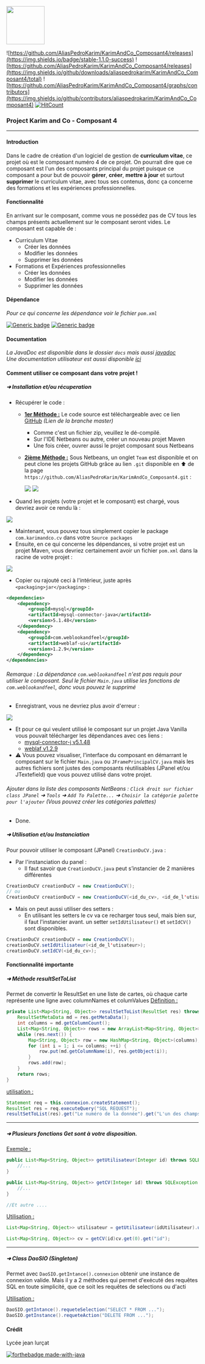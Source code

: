 

<img src="https://res.cloudinary.com/teepublic/image/private/s--3irQSqys--/t_Preview/b_rgb:191919,c_limit,f_jpg,h_630,q_90,w_630/v1511111763/production/designs/2076522_0.jpg" width="100"></img>
<p align="center">

![https://github.com/AliasPedroKarim/KarimAndCo_Composant4/releases](https://img.shields.io/badge/stable-1.1.0-success)  ![https://github.com/AliasPedroKarim/KarimAndCo_Composant4/releases](https://img.shields.io/github/downloads/aliaspedrokarim/KarimAndCo_Composant4/total) ![https://github.com/AliasPedroKarim/KarimAndCo_Composant4/graphs/contributors](https://img.shields.io/github/contributors/aliaspedrokarim/KarimAndCo_Composant4) [![HitCount](http://hits.dwyl.io/AliasPedroKarim/AliasPedroKarim/KarimAndCo_Composant4.svg)](http://hits.dwyl.io/AliasPedroKarim/AliasPedroKarim/KarimAndCo_Composant4)

</p>

### Project Karim and Co - Composant 4
---

#### Introduction
Dans le cadre de création d'un logiciel de gestion de **curriculum vitae**, ce projet où est le composant numéro 4 de ce projet. On pourrait dire que ce composant est l'un des composants principal du projet puisque ce composant a pour but de pouvoir **gérer**, **créer**, **mettre à jour** et surtout **supprimer** le curriculum vitae, avec tous ses contenus, donc ça concerne des formations et les expériences professionnelles.

#### Fonctionnalité
En arrivant sur le composant, comme vous ne possédez pas de CV tous les champs présents actuellement sur le composant seront vides.
Le composant est capable de :

+ Curriculum Vitae
	+ Créer les données
	+ Modifier les données
	+ Supprimer les données
+ Formations et Expériences professionnelles
	+ Créer les données
	+ Modifier les données
	+ Supprimer les données

#### Dépendance
_Pour ce qui concerne les dépendance voir le fichier `pom.xml`_

<p align="center">

[![Generic badge](https://img.shields.io/badge/weblaf-v1.2.9-success)](https://github.com/mgarin/weblaf) [![Generic badge](https://img.shields.io/badge/mysql--connector--j-v5.1.48-success)](https://github.com/mysql/mysql-connector-j)

</p>

#### Documentation
_La JavaDoc est disponible dans le dossier `docs` mais aussi [javadoc](https://aliaspedrokarim.github.io/KarimAndCo_Composant4/)_  
_Une documentation utilisateur est aussi disponible [ici](https://docs.google.com/document/d/1v6MzYAcXDMMQzYLZLa2klrXSc6LA4_zX15RLvXv4bb8/edit)_

#### Comment utiliser ce composant dans votre projet !

##### ➜ Installation et/ou récuperation

+ Récupérer le code : 
	+ <u>__1er Méthode :__</u> Le code source est téléchargeable avec ce lien [GitHub](https://github.com/AliasPedroKarim/KarimAndCo_Composant4/archive/master.zip) _(Lien de la branche master)_
		+ Comme c'est un fichier zip, veuillez le dé-compilé.
		+ Sur l'IDE Netbeans ou autre, créer un nouveau projet Maven
		+ Une fois créer, ouvrer aussi le projet composant sous Netbeans
	
	+ <u>__2ième Méthode :__</u> Sous Netbeans, un onglet `Team` est disponible et on peut clone les projets GitHub grâce au lien `.git` disponible en ⬆ de la page `https://github.com/AliasPedroKarim/KarimAndCo_Composant4.git` :  
	
	  ![](https://i.imgur.com/aoDpRMu.png)
	       ![](https://i.imgur.com/wiwWBJ8.png)

+ Quand les projets (votre projet et le composant) est chargé, vous devriez avoir ce rendu là :    

![](https://i.imgur.com/WbhR3id.png)

+ Maintenant, vous pouvez tous simplement copier le package `com.karimandco.cv` dans votre `Source packages`
+ Ensuite, en ce qui concerne les dépendances, si votre projet est un projet Maven, vous devriez certainement avoir un fichier `pom.xml` dans la racine de votre projet :  

![](https://i.imgur.com/lGaBvGk.png)

+ Copier ou rajouté ceci à l'intérieur, juste après `<packaging>jar</packaging>` :
	
```xml
<dependencies>
    <dependency>
        <groupId>mysql</groupId>
        <artifactId>mysql-connector-java</artifactId>
        <version>5.1.48</version>
    </dependency>
    <dependency>
        <groupId>com.weblookandfeel</groupId>
        <artifactId>weblaf-ui</artifactId>
        <version>1.2.9</version>
    </dependency>
</dependencies>
```

###### _Remarque : La dépendance `com.weblookandfeel` n'est pas requis pour utiliser le composant. Seul le fichier `Main.java` utilise les fonctions de `com.weblookandfeel`, donc vous pouvez le supprimé_

+ Enregistrant, vous ne devriez plus avoir d'erreur :  

![](https://i.imgur.com/llvhEa0.png)

+ Et pour ce qui veulent utilisé le composant sur un projet Java Vanilla vous pouvait télécharger les dépendances avec ces liens :
	+ [mysql-connector-j v5.1.48](https://dev.mysql.com/downloads/connector/j/5.1.html#targetText=Connector/J%205.1.48&targetText=MySQL%20Connector/J%20is%20the,versions%20starting%20with%20MySQL%205.5.)
	+ [weblaf v1.2.9](https://mvnrepository.com/artifact/com.weblookandfeel/weblaf-ui/1.2.9)
+ ⚠ Vous pouvez visualiser, l'interface du composant en démarrant le composant sur le fichier `Main.java` ou `JFramePrincipalCV.java` mais les autres fichiers sont justes des composants réutilisables (JPanel et/ou JTextefield) que vous pouvez utilisé dans votre projet.

###### Ajouter dans la liste des composants NetBeans : `Click droit sur fichier class JPanel` ➜ `Tools` ➜ `Add To Palette...` ➜ `Choisir la catégorie palette pour l'ajouter` (Vous pouvez créer les catégories palettes)

+ Done.
##### ➜ Utilisation et/ou Instanciation
Pour pouvoir utiliser le composant (JPanel) `CreationDuCV.java` :
+ Par l'instanciation du panel :
	+ Il faut savoir que `CreationDuCV.java` peut s’instancier de 2 manières différentes
```java 
CreationDuCV creationDuCV = new CreationDuCV();
// ou
CreationDuCV creationDuCV = new CreationDuCV(<id_du_cv>, <id_de_l'utisateur>);
```
+ Mais on peut aussi utiliser des setters :
	+ En utilisant les setters le cv va ce recharger tous seul, mais bien sur, il faut l'instancier avant. un setter `setIdUtilisateur()` et `setIdCV()` sont disponibles.
```java
CreationDuCV creationDuCV = new CreationDuCV();
creationDuCV.setIdUtilisateur(<id_de_l'utisateur>);
creationDuCV.setIdCV(<id_du_cv>);
```

#### Fonctionnalité importante
##### ➜ Méthode resultSetToList
Permet de convertir le ResultSet en une liste de cartes, où chaque carte représente une ligne avec columnNames et columValues
<u>Définition :</u>
```java
private List<Map<String, Object>> resultSetToList(ResultSet res) throws SQLException {
    ResultSetMetaData md = res.getMetaData();
    int columns = md.getColumnCount();
    List<Map<String, Object>> rows = new ArrayList<Map<String, Object>>();
    while (res.next()) {
        Map<String, Object> row = new HashMap<String, Object>(columns);
        for (int i = 1; i <= columns; ++i) {
            row.put(md.getColumnName(i), res.getObject(i));
        }
        rows.add(row);
    }
    return rows;
}
```
<u>utilisation : </u>
```java
Statement req = this.connexion.createStatement();
ResultSet res = req.executeQuery("SQL REQUEST");
resultSetToList(res).get("Le numéro de la donnée").get("L'un des champs de la donnée");
```
---
##### ➜ Plusieurs fonctions Get sont à votre disposition.
<u>Exemple : </u>
```java
public List<Map<String, Object>> getUtilisateur(Integer id) throws SQLException {
	//...
}

public List<Map<String, Object>> getCV(Integer id) throws SQLException {
	//...
}

//Et autre ....
```

<u>Utilisation : </u>
```java
List<Map<String, Object>> utilisateur = getUtilisateur(idUtilisateur).utilisateur.size();

List<Map<String, Object>> cv = getCV(id)cv.get(0).get("id");
```
---
##### ➜ Class DaoSIO (Singleton)
Permet avec `DaoSIO.getIntance().connexion` obtenir une instance de connexion valide. Mais il y a 2 méthodes qui permet d'exécuté des requêtes SQL en toute simplicité, que ce soit les requêtes de selections ou d'acti

<u>Utilisation : </u>
```java
DaoSIO.getIntance().requeteSelection("SELECT * FROM ...");
DaoSIO.getInstance().requeteAction("DELETE FROM ...");
```

#### Crédit
Lycée jean lurçat

[![forthebadge made-with-java]( https://forthebadge.com/images/badges/made-with-java.svg )](https://www.python.org/)
